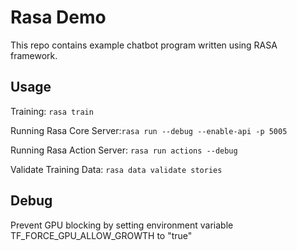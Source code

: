 # Rasa Demo

This repo contains example chatbot program written using RASA framework.

## Usage

Training: `rasa train`

Running Rasa Core Server:`rasa run --debug --enable-api -p 5005`

Running Rasa Action Server: `rasa run actions --debug`

Validate Training Data: `rasa data validate stories`

## Debug



Prevent GPU blocking by setting environment variable TF_FORCE_GPU_ALLOW_GROWTH to "true"

